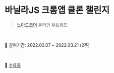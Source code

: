# 바닐라JS 크롬앱 클론 챌린지
> [노마드코더](https://nomadcoders.co/) 온라인 부트캠프

<br>

:pushpin: 참여기간: 2022.03.07 ~ 2022.03.21 (2주)

<br>

:pushpin: [수료증](https://nomadcoders.co/certs/cf5fb486-7cef-43f2-a4c0-569b8000e272)
